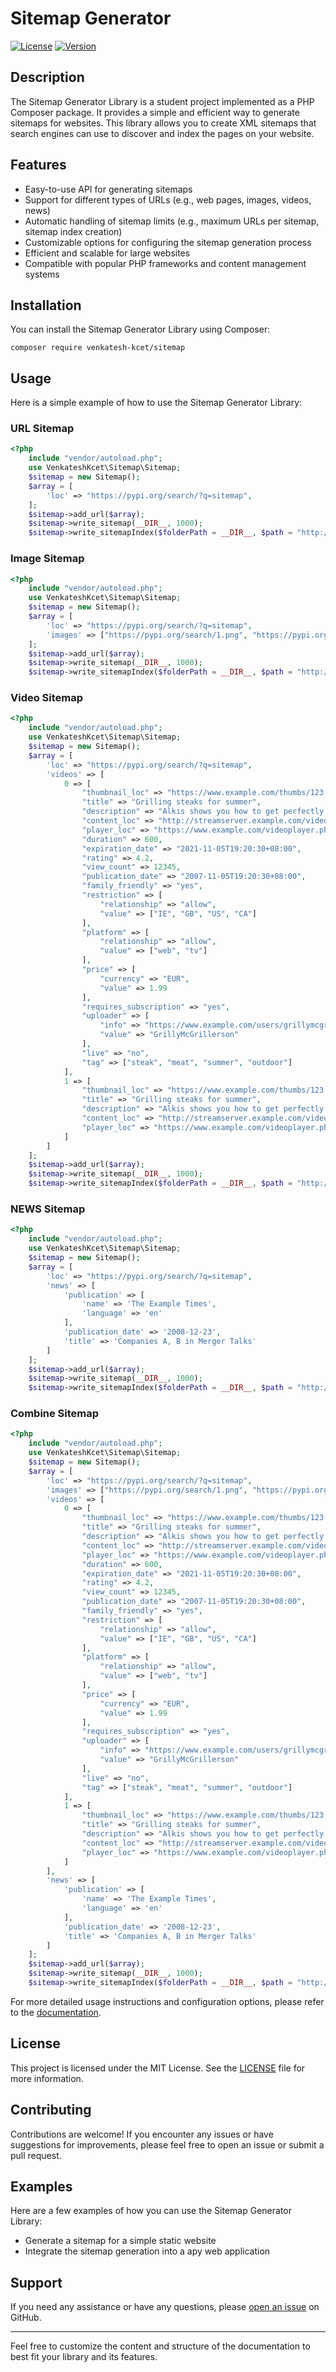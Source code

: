 # Sitemap Generator

[![License](https://img.shields.io/badge/license-MIT-blue.svg)](https://opensource.org/licenses/MIT)
[![Version](https://img.shields.io/badge/version-1.0.0-green.svg)](https://github.com/your-username/sitemap)

## Description
The Sitemap Generator Library is a student project implemented as a PHP Composer package. It provides a simple and efficient way to generate sitemaps for websites. This library allows you to create XML sitemaps that search engines can use to discover and index the pages on your website.

## Features
- Easy-to-use API for generating sitemaps
- Support for different types of URLs (e.g., web pages, images, videos, news)
- Automatic handling of sitemap limits (e.g., maximum URLs per sitemap, sitemap index creation)
- Customizable options for configuring the sitemap generation process
- Efficient and scalable for large websites
- Compatible with popular PHP frameworks and content management systems

## Installation
You can install the Sitemap Generator Library using Composer:

```
composer require venkatesh-kcet/sitemap
```

## Usage
Here is a simple example of how to use the Sitemap Generator Library:

### URL Sitemap
```php
<?php
    include "vendor/autoload.php";
    use VenkateshKcet\Sitemap\Sitemap;
    $sitemap = new Sitemap();
    $array = [
        'loc' => "https://pypi.org/search/?q=sitemap",
    ];
    $sitemap->add_url($array);
    $sitemap->write_sitemap(__DIR__, 1000);
    $sitemap->write_sitemapIndex($folderPath = __DIR__, $path = "http://localhost/sitemap/");
```

### Image Sitemap
```php
<?php
    include "vendor/autoload.php";
    use VenkateshKcet\Sitemap\Sitemap;
    $sitemap = new Sitemap();
    $array = [
        'loc' => "https://pypi.org/search/?q=sitemap",
        'images' => ["https://pypi.org/search/1.png", "https://pypi.org/search/2.png"]
    ];
    $sitemap->add_url($array);
    $sitemap->write_sitemap(__DIR__, 1000);
    $sitemap->write_sitemapIndex($folderPath = __DIR__, $path = "http://localhost/sitemap/");
```

### Video Sitemap
```php
<?php
    include "vendor/autoload.php";
    use VenkateshKcet\Sitemap\Sitemap;
    $sitemap = new Sitemap();
    $array = [
        'loc' => "https://pypi.org/search/?q=sitemap",
        'videos' => [
            0 => [
                "thumbnail_loc" => "https://www.example.com/thumbs/123.jpg",
                "title" => "Grilling steaks for summer",
                "description" => "Alkis shows you how to get perfectly done steaks every time",
                "content_loc" => "http://streamserver.example.com/video123.mp4",
                "player_loc" => "https://www.example.com/videoplayer.php?video=123",
                "duration" => 600,
                "expiration_date" => "2021-11-05T19:20:30+08:00",
                "rating" => 4.2,
                "view_count" => 12345,
                "publication_date" => "2007-11-05T19:20:30+08:00",
                "family_friendly" => "yes",
                "restriction" => [
                    "relationship" => "allow",
                    "value" => ["IE", "GB", "US", "CA"]
                ],
                "platform" => [
                    "relationship" => "allow",
                    "value" => ["web", "tv"]
                ],
                "price" => [
                    "currency" => "EUR",
                    "value" => 1.99
                ],
                "requires_subscription" => "yes",
                "uploader" => [
                    "info" => "https://www.example.com/users/grillymcgrillerson",
                    "value" => "GrillyMcGrillerson"
                ],
                "live" => "no",
                "tag" => ["steak", "meat", "summer", "outdoor"]
            ],
            1 => [
                "thumbnail_loc" => "https://www.example.com/thumbs/123.jpg",
                "title" => "Grilling steaks for summer",
                "description" => "Alkis shows you how to get perfectly done steaks every time",
                "content_loc" => "http://streamserver.example.com/video123.mp4",
                "player_loc" => "https://www.example.com/videoplayer.php?video=123"
            ]
        ]
    ];
    $sitemap->add_url($array);
    $sitemap->write_sitemap(__DIR__, 1000);
    $sitemap->write_sitemapIndex($folderPath = __DIR__, $path = "http://localhost/sitemap/");
```

### NEWS Sitemap
```php
<?php
    include "vendor/autoload.php";
    use VenkateshKcet\Sitemap\Sitemap;
    $sitemap = new Sitemap();
    $array = [
        'loc' => "https://pypi.org/search/?q=sitemap",
        'news' => [
            'publication' => [
                'name' => 'The Example Times',
                'language' => 'en'
            ],
            'publication_date' => '2008-12-23',
            'title' => 'Companies A, B in Merger Talks'
        ]
    ];
    $sitemap->add_url($array);
    $sitemap->write_sitemap(__DIR__, 1000);
    $sitemap->write_sitemapIndex($folderPath = __DIR__, $path = "http://localhost/sitemap/");

```

### Combine Sitemap
```php
<?php
    include "vendor/autoload.php";
    use VenkateshKcet\Sitemap\Sitemap;
    $sitemap = new Sitemap();
    $array = [
        'loc' => "https://pypi.org/search/?q=sitemap",
        'images' => ["https://pypi.org/search/1.png", "https://pypi.org/search/2.png"],
        'videos' => [
            0 => [
                "thumbnail_loc" => "https://www.example.com/thumbs/123.jpg",
                "title" => "Grilling steaks for summer",
                "description" => "Alkis shows you how to get perfectly done steaks every time",
                "content_loc" => "http://streamserver.example.com/video123.mp4",
                "player_loc" => "https://www.example.com/videoplayer.php?video=123",
                "duration" => 600,
                "expiration_date" => "2021-11-05T19:20:30+08:00",
                "rating" => 4.2,
                "view_count" => 12345,
                "publication_date" => "2007-11-05T19:20:30+08:00",
                "family_friendly" => "yes",
                "restriction" => [
                    "relationship" => "allow",
                    "value" => ["IE", "GB", "US", "CA"]
                ],
                "platform" => [
                    "relationship" => "allow",
                    "value" => ["web", "tv"]
                ],
                "price" => [
                    "currency" => "EUR",
                    "value" => 1.99
                ],
                "requires_subscription" => "yes",
                "uploader" => [
                    "info" => "https://www.example.com/users/grillymcgrillerson",
                    "value" => "GrillyMcGrillerson"
                ],
                "live" => "no",
                "tag" => ["steak", "meat", "summer", "outdoor"]
            ],
            1 => [
                "thumbnail_loc" => "https://www.example.com/thumbs/123.jpg",
                "title" => "Grilling steaks for summer",
                "description" => "Alkis shows you how to get perfectly done steaks every time",
                "content_loc" => "http://streamserver.example.com/video123.mp4",
                "player_loc" => "https://www.example.com/videoplayer.php?video=123"
            ]
        ],
        'news' => [
            'publication' => [
                'name' => 'The Example Times',
                'language' => 'en'
            ],
            'publication_date' => '2008-12-23',
            'title' => 'Companies A, B in Merger Talks'
        ]
    ];
    $sitemap->add_url($array);
    $sitemap->write_sitemap(__DIR__, 1000);
    $sitemap->write_sitemapIndex($folderPath = __DIR__, $path = "http://localhost/sitemap/");    
```

For more detailed usage instructions and configuration options, please refer to the [documentation](https://github.com/Venkatesh-KCET/sitemap/docs).

## License
This project is licensed under the MIT License. See the [LICENSE](https://github.com/Venkatesh-KCET/sitemap/LICENSE) file for more information.

## Contributing
Contributions are welcome! If you encounter any issues or have suggestions for improvements, please feel free to open an issue or submit a pull request.

## Examples
Here are a few examples of how you can use the Sitemap Generator Library:

- Generate a sitemap for a simple static website
- Integrate the sitemap generation into a apy web application

## Support
If you need any assistance or have any questions, please [open an issue](https://github.com/Venkatesh-KCET/sitemap/issues) on GitHub.

---

Feel free to customize the content and structure of the documentation to best fit your library and its features.
